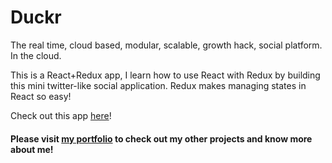 # Duckr

The real time, cloud based, modular, scalable, growth hack, social platform. In the cloud.

This is a React+Redux app, I learn how to use React with Redux by building this mini twitter-like social application. Redux makes managing states in React so easy!

Check out this app [here](https://duckr-4b4d8.firebaseapp.com)!

#### Please visit [my portfolio](http://johnsontai.me) to check out my other projects and know more about me!